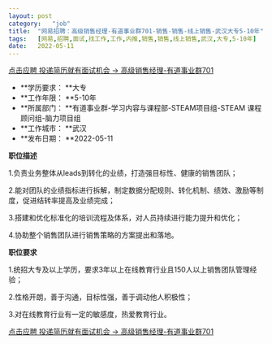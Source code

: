 ```yaml
---
layout:	post
category:	"job"
title:	"网易招聘：高级销售经理-有道事业群701-销售-销售-线上销售-武汉大专5-10年"
tags:	[网易,招聘,面试,找工作,工作,内推,销售,销售,线上销售,武汉,大专,5-10年]
date:	2022-05-11
---
```


[点击应聘 投递简历就有面试机会 ->  高级销售经理-有道事业群701](http://mobile.bole.netease.com/bole/boleDetail?id=40191&employeeId=346f03c3cda5f04c&key=all)



- **学历要求： **大专
- **工作年限： **5-10年
- **所属部门： **有道事业群-学习内容与课程部-STEAM项目组-STEAM 课程顾问组-脑力项目组
- **工作城市： **武汉
- **发布日期： **2022-05-11



**职位描述**

1.负责业务整体从leads到转化的业绩，打造强目标性、健康的销售团队；

2.能对团队的业绩指标进行拆解，制定数据分配规则、转化机制、绩效、激励等制度，促进结转率提高及业绩完成；

3.搭建和优化标准化的培训流程及体系，对人员持续进行能力提升和优化；

4.协助整个销售团队进行销售策略的方案提出和落地。



**职位要求**

1.统招大专及以上学历，要求3年以上在线教育行业且150人以上销售团队管理经验；

2.性格开朗，善于沟通，目标性强，善于调动他人积极性；

3.对在线教育行业有一定的敏感度，热爱教育行业。



[点击应聘 投递简历就有面试机会 ->  高级销售经理-有道事业群701](http://mobile.bole.netease.com/bole/boleDetail?id=40191&employeeId=346f03c3cda5f04c&key=all)